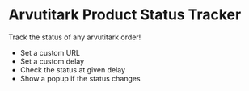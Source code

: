 # Arvutitark Product Status Tracker
 Track the status of any arvutitark order!
 
 - Set a custom URL
 - Set a custom delay
 - Check the status at given delay
 - Show a popup if the status changes
